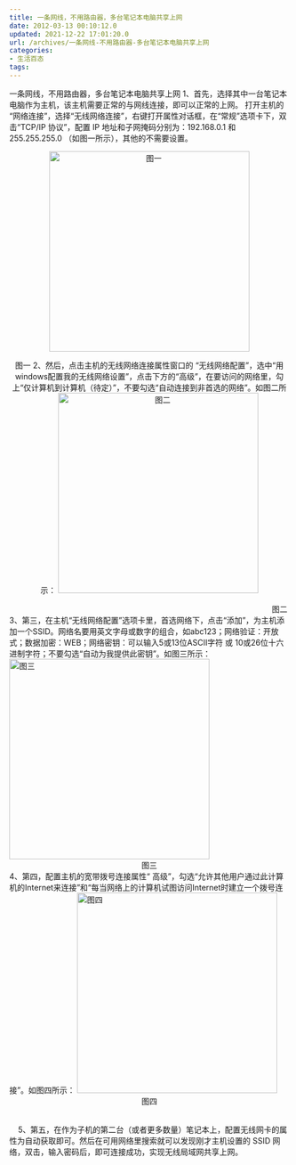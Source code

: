 ```yaml
---
title: 一条网线，不用路由器，多台笔记本电脑共享上网
date: 2012-03-13 00:10:12.0
updated: 2021-12-22 17:01:20.0
url: /archives/一条网线-不用路由器-多台笔记本电脑共享上网
categories: 
- 生活百态
tags: 
---
```


一条网线，不用路由器，多台笔记本电脑共享上网
1、首先，选择其中一台笔记本电脑作为主机，该主机需要正常的与网线连接，即可以正常的上网。
打开主机的 “网络连接”，选择“无线网络连接”，右键打开属性对话框，在“常规”选项卡下，双击“TCP/IP 协议”，配置 IP 地址和子网掩码分别为：192.168.0.1 和 255.255.255.0 （如图一所示），其他的不需要设置。
<p align="center"><img id="aimg_132310" title="图一" src="http://sky123.org/data/attachment/forum/201112/23/22460548csls2s55fhscsc.jpg" alt="图一" width="360" /></p>
<p align="center">图一
2、然后，点击主机的无线网络连接属性窗口的 “无线网络配置”，选中“用windows配置我的无线网络设置”，点击下方的“高级”，在要访问的网络里，勾上“仅计算机到计算机（待定）”，不要勾选“自动连接到非首选的网络”。如图二所示：
<img id="aimg_132311" title="图二" src="http://sky123.org/data/attachment/forum/201112/23/2246403ulxexrj17breavr.jpg" alt="图二" width="360" /></p>
<div id="aimg_132311_menu">
<div>
<div>                                                                                                                        图二</div>
</div>
</div>
3、第三，在主机“无线网络配置”选项卡里，首选网络下，点击“添加”，为主机添加一个SSID。网络名要用英文字母或数字的组合，如abc123；网络验证：开放式；数据加密：WEB；网络密钥：可以输入5或13位ASCII字符 或 10或26位十六进制字符；不要勾选“自动为我提供此密钥”。如图三所示：
<img id="aimg_132312" class="aligncenter" title="图三" src="http://sky123.org/data/attachment/forum/201112/23/224640ffpjhebvfcqfhnhh.jpg" alt="图三" width="360" />
<div id="aimg_132312_menu" style="text-align: center;">图三</div>
4、第四，配置主机的宽带拨号连接属性“ 高级”，勾选“允许其他用户通过此计算机的Internet来连接”和“每当网络上的计算机试图访问Internet时建立一个拨号连接”。如图四所示：
<img id="aimg_132313" class="aligncenter" title="图四" src="http://sky123.org/data/attachment/forum/201112/23/224640bmmfrd9e26e1mjf5.jpg" alt="图四" width="360" />
<div id="aimg_132313_menu">
<div>
<div style="text-align: center;">图四</div>
</div>
</div>
&nbsp;
<p style="text-align: left;" align="center">    5、第五，在作为子机的第二台（或者更多数量）笔记本上，配置无线网卡的属性为自动获取即可。然后在可用网络里搜索就可以发现刚才主机设置的 SSID 网络，双击，输入密码后，即可连接成功，实现无线局域网共享上网。
</p>